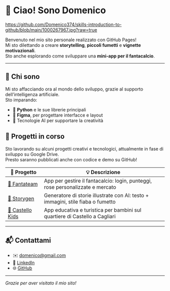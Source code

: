 # 👋 Ciao! Sono Domenico 
https://github.com/Domenico374/skills-introduction-to-github/blob/main/1000267967.jpg?raw=true


Benvenuto nel mio sito personale realizzato con GitHub Pages!  
Mi sto dilettando a creare **storytelling**, **piccoli fumetti** e **vignette motivazionali**.  
Sto anche esplorando come sviluppare una **mini-app per il fantacalcio**.

---

## 🧠 Chi sono

Mi sto affacciando ora al mondo dello sviluppo, grazie al supporto dell’intelligenza artificiale.  
Sto imparando:
- 🐍 **Python** e le sue librerie principali
- 🎨 **Figma**, per progettare interfacce e layout
- 🤖 Tecnologie AI per supportare la creatività

## 🚧 Progetti in corso

Sto lavorando su alcuni progetti creativi e tecnologici, attualmente in fase di sviluppo su Google Drive.  
Presto saranno pubblicati anche con codice e demo su GitHub!

| 📁 Progetto | 💡 Descrizione |
|------------|----------------|
| [🎯 Fantateam](https://github.com/Domenico374/fantateam) | App per gestire il fantacalcio: login, punteggi, rose personalizzate e mercato |
| [🧠 Storygen](https://github.com/Domenico374/storygen) | Generatore di storie illustrate con AI: testo + immagini, stile fiaba o fumetto |
| [🏰 Castello Kids](https://github.com/Domenico374/castello-kids) | App educativa e turistica per bambini sul quartiere di Castello a Cagliari |



---

## 📬 Contattami

- ✉️ domenico@gmail.com
- 💼 [LinkedIn](https://linkedin.com/in/domenico-cocco-577aab83)
- 🌐 [GitHub](https://github.com/Domenico374)

---

_Grazie per aver visitato il mio sito!_

